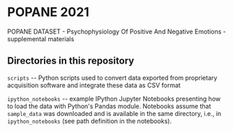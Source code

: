 # POPANE 2021

POPANE DATASET - Psychophysiology Of Positive And Negative Emotions - supplemental materials

## Directories in this repository

`scripts` -- Python scripts used to convert data exported from proprietary acquisition software and integrate these data as CSV format

`ipython_notebooks` -- example IPython Jupyter Notebooks presenting how to load the data with Python's Pandas module. Notebooks assume that `sample_data` was downloaded and is available in the same directory, i.e., in `ipython_notebooks` (see path definition in the notebooks).
